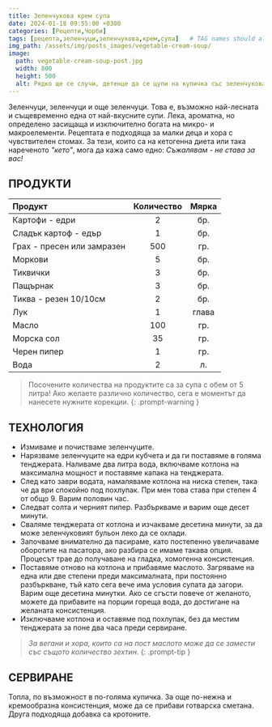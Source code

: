 ```yaml
---
title: Зеленчукова крем супа
date: 2024-01-18 09:55:00 +0300
categories: [Рецепти,Чорби]
tags: [рецепта,зеленчуци,зеленчукова,крем,супа]   # TAG names should always be lowercase
img_path: /assets/img/posts_images/vegetable-cream-soup/
image:
  path: vegetable-cream-soup-post.jpg
  width: 800
  height: 500
  alt: Рядко ще се случи, детенце да се цупи на купичка със зеленчукова крем супичка.
---
```


Зеленчуци, зеленчуци и още зеленчуци. Това е, възможно най-лесната и същевременно една от най-вкусните супи. Лека, ароматна, но определено засищаща и изключително богата на микро- и макроелементи. Рецептата е подходяща за малки деца и хора с чувствителен стомах. За тези, които са на кетогенна диета или така нареченото *"кето"*, мога да кажа само едно: *Съжалявам - не става за вас!*

## **ПРОДУКТИ**

| Продукт                    |Количество  |Мярка   |
|:---------------------------|:----------:|:------:|
|Картофи - едри              |2           |бр.     |
|Сладък картоф - едър        |1           |бр.     |
|Грах - пресен или замразен  |500         |гр.     |
|Моркови                     |5           |бр.     |
|Тиквички                    |3           |бр.     |
|Пащърнак                    |3           |бр.     |
|Тиква - резен 10/10см       |2           |бр.     |
|Лук                         |1           |глава   |
|Масло                       |100         |гр.     |
|Морска сол                  |35          |гр.     |
|Черен пипер                 |1           |гр.     |
|Вода                        |2           |л.      |

> Посочените количества на продуктите са за супа с обем от 5 литра! Ако желаете различно количество, сега е моментът да нанесете нужните корекции.
{: .prompt-warning }

## **ТЕХНОЛОГИЯ**

- Измиваме и почистваме зеленчуците.
- Нарязваме зеленчуците на едри кубчета и да ги поставяме в голяма тенджерата. Наливаме два литра вода, включваме котлона на максимална мощност и поставяме капака на тенджерата.
- След като заври водата, намаляваме котлона на ниска степен, така че да ври спокойно под похлупак. При мен това става при степен 4 от общо 9. Варим половин час.
- Следват солта и черният пипер. Разбъркваме и варим още десет минути.
- Сваляме тенджерата от котлона и изчакваме десетина минути, за да може зеленчуковият бульон леко да се охлади.
- Започваме внимателно да пасираме, като постепенно увеличаваме оборотите на пасатора, ако разбира се имаме такава опция. Процесът трае до получаване на гладка, хомогенна консистенция.
- Поставяме отново на котлона и прибавяме маслото. Загряваме на една или две степени преди максималната, при постоянно разбъркване, тъй като сега вече има условия супата да загори. Варим още десетина минутки. Ако се сгъсти повече от желаното, можете да прибавите на порции гореща вода, до достигане на желаната консистенция.
- Изключваме котлона и оставяме под похлупак, без да местим тенджерата за поне два часа преди сервиране.

> *За вегани и хора, които са на пост маслото може да се замести със същото количество зехтин.*
{: .prompt-tip }

## **СЕРВИРАНЕ**

Топла, по възможност в по-голяма купичка. За още по-нежна и кремообразна консистенция, може да се прибави готварска сметана. Друга подходяща добавка са кротоните.
